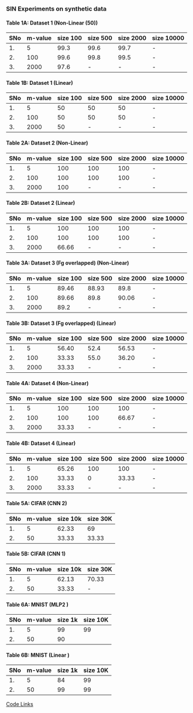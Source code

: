 ### SIN Experiments on synthetic data


#### Table 1A: Dataset 1 (Non-Linear (50))


| SNo | m-value | size 100 | size 500 | size 2000 | size 10000 |
|----|-------|-------|----------------|---------------|---------|
| 1. | 5      | 99.3 | 99.6   | 99.7 | - |
| 2. | 100    | 99.6 | 99.8 | 99.5 |  - |
| 3. | 2000   | 97.6 |  - | - | - | 

<!---|SNo | m-value | size 100 | size 500 | size 2000 | size 10000 |
|----|-------|-------|----------------|---------------|---------|
| 1. | 5      | 98.6 |  99.3  | 99.5  | 99.7 |
| 2. | 100    | - | 94.8  |  95.3 |  99.6 |
| 3. | 2000   | - |  - | - | 86.4 |  --->



#### Table 1B: Dataset 1 (Linear)

|SNo | m-value | size 100 | size 500 | size 2000 | size 10000 |
|----|-------|-------|----------------|---------------|---------|
| 1. | 5      | 50 |  50 | 50 | - |
| 2. | 100    | 50 | 50  |  50 | -|
| 3. | 2000   |  50 | -  | -  | - |  


<!---| Model | m | Accuracy of True Data |
| ----    | - | ----------            |  
| Linear | 0.001 |     50  |
| Linear | 0.01 |  50 |
| Linear | 0.2  | 50 |
| Non-Linear | 0.001 | 100 |
| Non-Linear | 0.01 | 100|
| Non-Linear | 0.2 | 99.9| ---> 


  
#### Table 2A: Dataset 2 (Non-Linear)


|SNo | m-value | size 100 | size 500 | size 2000 | size 10000 |
|----|-------|-------|----------------|---------------|---------|
| 1. | 5      | 100 |  100 |  100 | - |
| 2. | 100    | 100 |  100 |  100| -|
| 3. | 2000   | 100 |  - | - | - | 


<!---|SNo | m-value | size 100 | size 500 | size 2000 | size 10000 |
|----|-------|-------|----------------|---------------|---------|
| 1. | 5      | 99.93 |  100  | 100  | 100 |
| 2. | 100    | - | 100  | 98.6  |  100 |
| 3. | 2000   | - |  - | - | 100 |  --->


#### Table 2B: Dataset 2 (Linear)
|SNo | m-value | size 100 | size 500 | size 2000 | size 10000 |
|----|-------|-------|----------------|---------------|---------|
| 1. | 5      | 100 |  100  | 100  | - |
| 2. | 100    | 100 | 100  | 100 |  -  |
| 3. | 2000   | 66.66 | -  |- | - |  



<!---| Model | m | Accuracy of True Data |
| ----    | - | ----------            |  
| Non-Linear | 0.001 | 100 |
| Non-Linear | 0.01 | 100|
| Non-Linear | 0.2 | 100| --->

#### Table 3A: Dataset 3 (Fg overlapped) (Non-Linear)

|SNo | m-value | size 100 | size 500 | size 2000 | size 10000 |
|----|-------|-------|----------------|---------------|---------|
| 1. | 5      | 89.46 |  88.93  | 89.8 | - |
| 2. | 100    |  89.66 | 89.8 | 90.06 | - |
| 3. | 2000   | 89.2 | -| -| -|

<!---|SNo | m-value | size 100 | size 500 | size 2000 | size 10000 |
|----|-------|-------|----------------|---------------|---------|
| 1. | 5      | 88.66 |  88.73  | 89.33 | 89.67 |
| 2. | 100    | - | 56.26 | 79.33  |  88.4 |
| 3. | 2000   | - |  - | - | 47.06 |  --->


#### Table 3B: Dataset 3 (Fg overlapped) (Linear)

|SNo | m-value | size 100 | size 500 | size 2000 | size 10000 |
|----|-------|-------|----------------|---------------|---------|
| 1. | 5      | 56.40 | 52.4 | 56.53 | - |
| 2. | 100    | 33.33 | 55.0 |  36.20 |  - |
| 3. | 2000   | 33.33 |  - | - |  - |  


<!---| Model | m | Accuracy of True Data |
| ----    | - | ----------            |  
| Non-Linear | 0.001 | 67.6 |
| Non-Linear | 0.01 | 88.86 |
| Non-Linear | 0.2 | 89.6 | --->

#### Table 4A: Dataset 4 (Non-Linear)
|SNo | m-value | size 100 | size 500 | size 2000 | size 10000 |
|----|-------|-------|----------------|---------------|---------|
| 1. | 5      | 100 |  100  | 100 | - |
| 2. | 100    | 100 | 100 |  66.67 |  - |
| 3. | 2000   | 33.33 | - |- |- |
 
<!---|SNo | m-value | size 100 | size 500 | size 2000 | size 10000 |
|----|-------|-------|----------------|---------------|---------|
| 1. | 5      | 100 |  100  | 100 | 100 |
| 2. | 100    | - | 84.86 | 100  | 100  |
| 3. | 2000   | - |  - | - | 33.36 |  --->


#### Table 4B: Dataset 4 (Linear)
 
|SNo | m-value | size 100 | size 500 | size 2000 | size 10000 |
|----|-------|-------|----------------|---------------|---------|
| 1. | 5      |  65.26 | 100  | 100  | - |
| 2. | 100    | 33.33 | 0 | 33.33 |  - |
| 3. | 2000   | 33.33 |  - | - | - |  

<!---| Model | m | Accuracy of True Data |
| ----    | - | ----------            |  
| Non-Linear | 0.001 | 37.06 |
| Non-Linear | 0.01 | 100 |
| Non-Linear | 0.2 | 100 | --->

 
#### Table 5A: CIFAR (CNN 2)
 
|SNo | m-value | size 10k | size 30K | 
|----|-------|-------|----------------|
| 1. | 5      | 62.33 | 69 | 
| 2. | 50   | 33.33 | 33.33 | 



#### Table 5B: CIFAR (CNN 1)
 
|SNo | m-value | size 10k | size 30K | 
|----|-------|-------|----------------|
| 1. | 5      | 62.13 |  70.33 | 
| 2. | 50   | 33.33 | - | 

#### Table 6A: MNIST (MLP2 )
 
|SNo | m-value | size 1k | size 10K | 
|----|-------|-------|----------------|
| 1. | 5      |99 |  99 | 
| 2. | 50   | 90 |   | <!--- 96 --->


#### Table 6B: MNIST (Linear )
 
|SNo | m-value | size 1k | size 10K | 
|----|-------|-------|----------------|
| 1. | 5      | 84 |  99 | 
| 2. | 50   | 99 | 99 | <!--- 59 --->



[Code Links ](https://drive.google.com/drive/folders/1ZnpwhwQOlOWeoI8NKnj6DMioir_c2LX9?usp=sharing)


